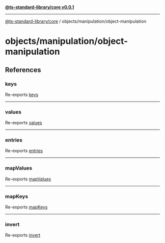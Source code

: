 [**@ts-standard-library/core v0.0.1**](../../../README.md)

***

[@ts-standard-library/core](../../../modules.md) / objects/manipulation/object-manipulation

# objects/manipulation/object-manipulation

## References

### keys

Re-exports [keys](functions/keys.md)

***

### values

Re-exports [values](functions/values.md)

***

### entries

Re-exports [entries](functions/entries.md)

***

### mapValues

Re-exports [mapValues](functions/mapValues.md)

***

### mapKeys

Re-exports [mapKeys](functions/mapKeys.md)

***

### invert

Re-exports [invert](functions/invert.md)
